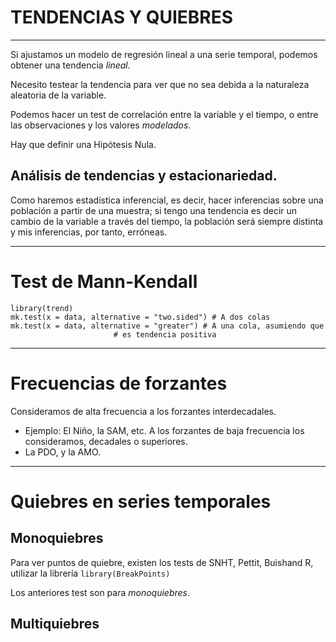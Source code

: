 # TENDENCIAS Y QUIEBRES
---

Si ajustamos un modelo de regresión lineal a una serie temporal,
podemos obtener una tendencia *lineal*.

Necesito testear la tendencia para ver que no sea debida a la naturaleza aleatoria
de la variable.

Podemos hacer un test de correlación entre la variable y el tiempo, o entre
las observaciones y los valores *modelados*.

Hay que definir una Hipótesis Nula. 

## Análisis de tendencias y estacionariedad.
Como haremos estadística inferencial, es decir, hacer inferencias
sobre una población a partir de una muestra; si tengo una tendencia
es decir un cambio de la variable a través del tiempo, la población 
será siempre distinta y mis inferencias, por tanto, erróneas.

---

# Test de Mann-Kendall

```
library(trend)
mk.test(x = data, alternative = "two.sided") # A dos colas
mk.test(x = data, alternative = "greater") # A una cola, asumiendo que
					   # es tendencia positiva

```

---
# Frecuencias de forzantes
Consideramos de alta frecuencia a los forzantes interdecadales.
- Ejemplo: El Niño, la SAM, etc.
A los forzantes de baja frecuencia los consideramos, decadales o superiores.
- La PDO, y la AMO.

---
# Quiebres en series temporales

## Monoquiebres
Para ver puntos de quiebre, existen los tests de SNHT, Pettit, Buishand R, utilizar
la librería `library(BreakPoints)`

Los anteriores test son para *monoquiebres*.

## Multiquiebres


